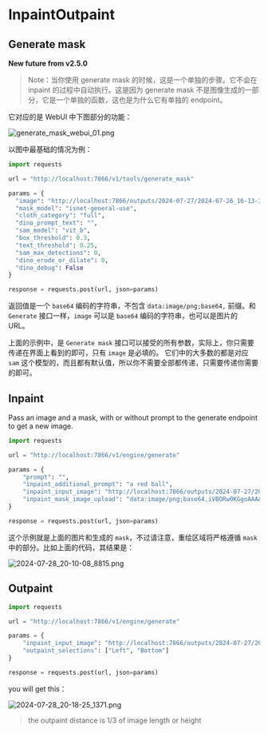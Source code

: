 # InpaintOutpaint
## Generate mask

**New future from v2.5.0**

> Note：当你使用 generate mask 的时候，这是一个单独的步骤。它不会在 inpaint 的过程中自动执行。这是因为 
> generate mask 不是图像生成的一部分，它是一个单独的函数，这也是为什么它有单独的 endpoint。

它对应的是 WebUI 中下图部分的功能：

![generate_mask_webui_01.png](generate_mask_webui_01.png)

以图中最基础的情况为例：

```python
import requests

url = "http://localhost:7866/v1/tools/generate_mask"

params = {
  "image": "http://localhost:7866/outputs/2024-07-27/2024-07-26_16-13-33_3951.png",
  "mask_model": "isnet-general-use",
  "cloth_category": "full",
  "dino_prompt_text": "",
  "sam_model": "vit_b",
  "box_threshold": 0.3,
  "text_threshold": 0.25,
  "sam_max_detections": 0,
  "dino_erode_or_dilate": 0,
  "dino_debug": False
}

response = requests.post(url, json=params)
```

返回值是一个 `base64` 编码的字符串，不包含 `data:image/png;base64,` 前缀。和 `Generate` 接口一样，`image` 可以是 `base64`
编码的字符串，也可以是图片的 URL。

上面的示例中，是 `Generate mask` 接口可以接受的所有参数，实际上，你只需要传递在界面上看到的即可，只有 `image` 是必填的。
它们中的大多数的都是对应 `sam` 这个模型的，而且都有默认值，所以你不需要全部都传递，只需要传递你需要的即可。

## Inpaint

Pass an image and a mask, with or without prompt to the generate endpoint to get a new image.

```python
import requests

url = "http://localhost:7866/v1/engine/generate"

params = {
    "prompt": "",
    "inpaint_additional_prompt": "a red ball",
    "inpaint_input_image": "http://localhost:7866/outputs/2024-07-27/2024-07-26_16-13-33_3951.png",
    "inpaint_mask_image_upload": "data:image/png;base64,iVBORw0KGgoAAAANSUhEUgAABIAAAAOACAA..."
}

response = requests.post(url, json=params)
```

这个示例就是上面的图片和生成的 `mask`，不过请注意，重绘区域将严格遵循 `mask` 中的部分。比如上面的代码，其结果是：

![2024-07-28_20-10-08_8815.png](2024-07-28_20-10-08_8815.png)

## Outpaint

```python
import requests

url = "http://localhost:7866/v1/engine/generate"

params = {
    "inpaint_input_image": "http://localhost:7866/outputs/2024-07-27/2024-07-26_16-13-33_3951.png",
    "outpaint_selections": ["Left", "Bottom"]
}

response = requests.post(url, json=params)
```

you will get this：

![2024-07-28_20-18-25_1371.png](2024-07-28_20-18-25_1371.png)

> the outpaint distance is 1/3 of image length or height
